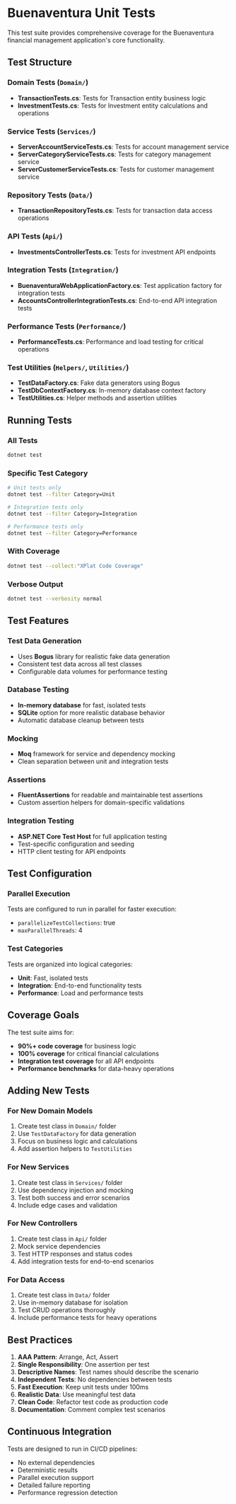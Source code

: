 # Buenaventura Unit Tests

This test suite provides comprehensive coverage for the Buenaventura financial management application's core functionality.

## Test Structure

### Domain Tests (`Domain/`)
- **TransactionTests.cs**: Tests for Transaction entity business logic
- **InvestmentTests.cs**: Tests for Investment entity calculations and operations

### Service Tests (`Services/`)
- **ServerAccountServiceTests.cs**: Tests for account management service
- **ServerCategoryServiceTests.cs**: Tests for category management service  
- **ServerCustomerServiceTests.cs**: Tests for customer management service

### Repository Tests (`Data/`)
- **TransactionRepositoryTests.cs**: Tests for transaction data access operations

### API Tests (`Api/`)
- **InvestmentsControllerTests.cs**: Tests for investment API endpoints

### Integration Tests (`Integration/`)
- **BuenaventuraWebApplicationFactory.cs**: Test application factory for integration tests
- **AccountsControllerIntegrationTests.cs**: End-to-end API integration tests

### Performance Tests (`Performance/`)
- **PerformanceTests.cs**: Performance and load testing for critical operations

### Test Utilities (`Helpers/`, `Utilities/`)
- **TestDataFactory.cs**: Fake data generators using Bogus
- **TestDbContextFactory.cs**: In-memory database context factory
- **TestUtilities.cs**: Helper methods and assertion utilities

## Running Tests

### All Tests
```bash
dotnet test
```

### Specific Test Category
```bash
# Unit tests only
dotnet test --filter Category=Unit

# Integration tests only  
dotnet test --filter Category=Integration

# Performance tests only
dotnet test --filter Category=Performance
```

### With Coverage
```bash
dotnet test --collect:"XPlat Code Coverage"
```

### Verbose Output
```bash
dotnet test --verbosity normal
```

## Test Features

### Test Data Generation
- Uses **Bogus** library for realistic fake data generation
- Consistent test data across all test classes
- Configurable data volumes for performance testing

### Database Testing
- **In-memory database** for fast, isolated tests
- **SQLite** option for more realistic database behavior
- Automatic database cleanup between tests

### Mocking
- **Moq** framework for service and dependency mocking
- Clean separation between unit and integration tests

### Assertions
- **FluentAssertions** for readable and maintainable test assertions
- Custom assertion helpers for domain-specific validations

### Integration Testing
- **ASP.NET Core Test Host** for full application testing
- Test-specific configuration and seeding
- HTTP client testing for API endpoints

## Test Configuration

### Parallel Execution
Tests are configured to run in parallel for faster execution:
- `parallelizeTestCollections`: true
- `maxParallelThreads`: 4

### Test Categories
Tests are organized into logical categories:
- **Unit**: Fast, isolated tests
- **Integration**: End-to-end functionality tests
- **Performance**: Load and performance tests

## Coverage Goals

The test suite aims for:
- **90%+ code coverage** for business logic
- **100% coverage** for critical financial calculations
- **Integration test coverage** for all API endpoints
- **Performance benchmarks** for data-heavy operations

## Adding New Tests

### For New Domain Models
1. Create test class in `Domain/` folder
2. Use `TestDataFactory` for data generation
3. Focus on business logic and calculations
4. Add assertion helpers to `TestUtilities`

### For New Services
1. Create test class in `Services/` folder
2. Use dependency injection and mocking
3. Test both success and error scenarios
4. Include edge cases and validation

### For New Controllers
1. Create test class in `Api/` folder
2. Mock service dependencies
3. Test HTTP responses and status codes
4. Add integration tests for end-to-end scenarios

### For Data Access
1. Create test class in `Data/` folder
2. Use in-memory database for isolation
3. Test CRUD operations thoroughly
4. Include performance tests for heavy operations

## Best Practices

1. **AAA Pattern**: Arrange, Act, Assert
2. **Single Responsibility**: One assertion per test
3. **Descriptive Names**: Test names should describe the scenario
4. **Independent Tests**: No dependencies between tests
5. **Fast Execution**: Keep unit tests under 100ms
6. **Realistic Data**: Use meaningful test data
7. **Clean Code**: Refactor test code as production code
8. **Documentation**: Comment complex test scenarios

## Continuous Integration

Tests are designed to run in CI/CD pipelines:
- No external dependencies
- Deterministic results
- Parallel execution support
- Detailed failure reporting
- Performance regression detection
